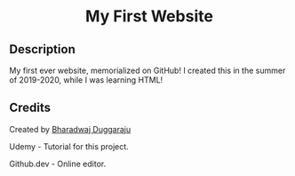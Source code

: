 <h1 align="center">My First Website</h1>

## Description
My first ever website, memorialized on GitHub! I created this in the summer of 2019-2020, while I was learning HTML!

## Credits
Created by [Bharadwaj Duggaraju](https://bharadwaj.duggaraju.com)

Udemy - Tutorial for this project.

Github.dev - Online editor.
